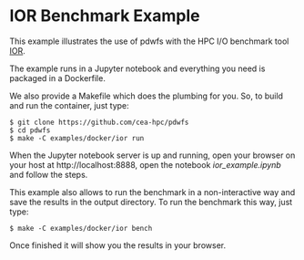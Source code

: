 # IOR Benchmark Example

This example illustrates the use of pdwfs with the HPC I/O benchmark tool [IOR](https://github.com/hpc/ior).

The example runs in a Jupyter notebook and everything you need is packaged in a Dockerfile. 

We also provide a Makefile which does the plumbing for you. So, to build and run the container, just type:

```
$ git clone https://github.com/cea-hpc/pdwfs
$ cd pdwfs
$ make -C examples/docker/ior run
```

When the Jupyter notebook server is up and running, open your browser on your host at http://localhost:8888, open the notebook *ior_example.ipynb* and follow the steps.

This example also allows to run the benchmark in a non-interactive way and save the results in the output directory. To run the benchmark this way, just type:
```
$ make -C examples/docker/ior bench
```
Once finished it will show you the results in your browser. 